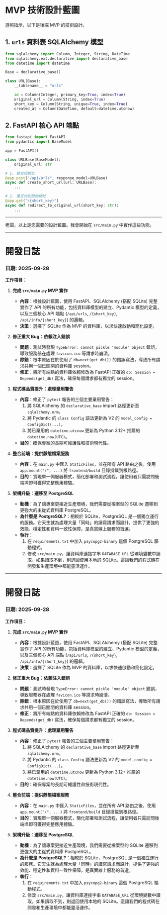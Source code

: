 # MVP 技術設計藍圖

遵照指示，以下是後端 MVP 的技術設計。

## 1. `urls` 資料表 SQLAlchemy 模型

```python
from sqlalchemy import Column, Integer, String, DateTime
from sqlalchemy.ext.declarative import declarative_base
from datetime import datetime

Base = declarative_base()

class URL(Base):
    __tablename__ = "urls"

    id = Column(Integer, primary_key=True, index=True)
    original_url = Column(String, index=True)
    short_key = Column(String, unique=True, index=True)
    created_at = Column(DateTime, default=datetime.utcnow)
```

## 2. FastAPI 核心 API 端點

```python
from fastapi import FastAPI
from pydantic import BaseModel

app = FastAPI()

class URLBase(BaseModel):
    original_url: str

# 1. 建立短網址
@app.post("/api/urls", response_model=URLBase)
async def create_short_url(url: URLBase):
    ...

# 2. 重定向到原始網址
@app.get("/{short_key}")
async def redirect_to_original_url(short_key: str):
    ...
```
---
老闆，以上是您需要的設計藍圖。我會開始在 `src/main.py` 中實作這些功能。

---

# 開發日誌

### **日期: 2025-09-28**

**工作項目：**

1.  **完成 `src/main.py` MVP 實作**
    *   **內容**：根據設計藍圖，使用 FastAPI、SQLAlchemy (搭配 SQLite) 完整實作了 API 的所有功能，包括資料庫模型的建立、Pydantic 模型的定義，以及三個核心 API 端點 (`/api/urls`, `/{short_key}`, `/api/info/{short_key}`) 的邏輯。
    *   **決策**：選擇了 SQLite 作為 MVP 的資料庫，以求快速啟動和簡化設定。

2.  **修正重大 Bug：依賴注入錯誤**
    *   **問題**：測試時發現 `TypeError: cannot pickle 'module' object` 錯誤，導致服務器在處理 `favicon.ico` 等請求時崩潰。
    *   **除錯**：根本原因在於使用了 `db=next(get_db())` 的錯誤寫法，導致所有請求共用一個已關閉的資料庫 session。
    *   **修正**：將所有端點的資料庫依賴修改為 FastAPI 正確的 `db: Session = Depends(get_db)` 寫法，確保每個請求都有獨立的 session。

3.  **程式碼品質提升：處理棄用警告**
    *   **內容**：修正了 `pytest` 報告的三個主要棄用警告：
        1.  將 SQLAlchemy 的 `declarative_base` import 路徑更新至 `sqlalchemy.orm`。
        2.  將 Pydantic 的 `class Config` 語法更新為 V2 的 `model_config = ConfigDict(...)`。
        3.  將已棄用的 `datetime.utcnow` 更新為 Python 3.12+ 推薦的 `datetime.now(UTC)`。
    *   **目的**：確保專案的長期可維護性和技術現代性。

4.  **整合前端：提供靜態檔案服務**
    *   **內容**：在 `main.py` 中匯入 `StaticFiles`，並在所有 API 路由之後，使用 `app.mount("/", ...)` 將 `frontend/build` 目錄掛載到根路徑。
    *   **目的**：實現單一伺服器模式，簡化部署和測試流程，讓使用者只需訪問後端埠即可獲得完整應用體驗。

5.  **架構升級：遷移至 PostgreSQL**
    *   **動機**：為了讓專案更接近生產環境，我們需要從檔案型的 SQLite 遷移到更強大的主從式資料庫 PostgreSQL。
    *   **為什麼是 PostgreSQL?**：相較於 SQLite，PostgreSQL 是一個獨立運行的服務。它天生就為處理大量「同時」的讀寫請求而設計，提供了更強的效能、穩定性和資料一致性保障，是真實線上服務的首選。
    *   **執行**：
        1.  在 `requirements.txt` 中加入 `psycopg2-binary` 這個 PostgreSQL 驅動程式。
        2.  修改 `src/main.py`，讓資料庫連接字串 `DATABASE_URL` 從環境變數中讀取，如果讀取不到，則退回使用本地的 SQLite。這讓我們的程式碼在開發和生產環境中都能靈活運作。

---

# 開發日誌

### **日期: 2025-09-28**

**工作項目：**

1.  **完成 `src/main.py` MVP 實作**
    *   **內容**：根據設計藍圖，使用 FastAPI、SQLAlchemy (搭配 SQLite) 完整實作了 API 的所有功能，包括資料庫模型的建立、Pydantic 模型的定義，以及三個核心 API 端點 (`/api/urls`, `/{short_key}`, `/api/info/{short_key}`) 的邏輯。
    *   **決策**：選擇了 SQLite 作為 MVP 的資料庫，以求快速啟動和簡化設定。

2.  **修正重大 Bug：依賴注入錯誤**
    *   **問題**：測試時發現 `TypeError: cannot pickle 'module' object` 錯誤，導致服務器在處理 `favicon.ico` 等請求時崩潰。
    *   **除錯**：根本原因在於使用了 `db=next(get_db())` 的錯誤寫法，導致所有請求共用一個已關閉的資料庫 session。
    *   **修正**：將所有端點的資料庫依賴修改為 FastAPI 正確的 `db: Session = Depends(get_db)` 寫法，確保每個請求都有獨立的 session。

3.  **程式碼品質提升：處理棄用警告**
    *   **內容**：修正了 `pytest` 報告的三個主要棄用警告：
        1.  將 SQLAlchemy 的 `declarative_base` import 路徑更新至 `sqlalchemy.orm`。
        2.  將 Pydantic 的 `class Config` 語法更新為 V2 的 `model_config = ConfigDict(...)`。
        3.  將已棄用的 `datetime.utcnow` 更新為 Python 3.12+ 推薦的 `datetime.now(UTC)`。
    *   **目的**：確保專案的長期可維護性和技術現代性。

4.  **整合前端：提供靜態檔案服務**
    *   **內容**：在 `main.py` 中匯入 `StaticFiles`，並在所有 API 路由之後，使用 `app.mount("/", ...)` 將 `frontend/build` 目錄掛載到根路徑。
    *   **目的**：實現單一伺服器模式，簡化部署和測試流程，讓使用者只需訪問後端埠即可獲得完整應用體驗。

5.  **架構升級：遷移至 PostgreSQL**
    *   **動機**：為了讓專案更接近生產環境，我們需要從檔案型的 SQLite 遷移到更強大的主從式資料庫 PostgreSQL。
    *   **為什麼是 PostgreSQL?**：相較於 SQLite，PostgreSQL 是一個獨立運行的服務。它天生就為處理大量「同時」的讀寫請求而設計，提供了更強的效能、穩定性和資料一致性保障，是真實線上服務的首選。
    *   **執行**：
        1.  在 `requirements.txt` 中加入 `psycopg2-binary` 這個 PostgreSQL 驅動程式。
        2.  修改 `src/main.py`，讓資料庫連接字串 `DATABASE_URL` 從環境變數中讀取，如果讀取不到，則退回使用本地的 SQLite。這讓我們的程式碼在開發和生產環境中都能靈活運作。
